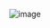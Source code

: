 ![image](https://user-images.githubusercontent.com/17050237/176482292-fe728742-29d7-4cfc-a1f4-c163622e1c28.png)
